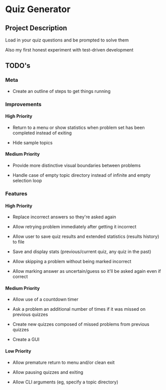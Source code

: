 # Quiz Generator


## Project Description

Load in your quiz questions and be prompted to solve them

Also my first honest experiment with test-driven development


## TODO's


### Meta

- Create an outline of steps to get things running


### Improvements

#### High Priority

- Return to a menu or show statistics when problem set has been completed instead of exiting

- Hide sample topics

#### Medium Priority

- Provide more distinctive visual boundaries between problems

- Handle case of empty topic directory instead of infinite and empty selection loop


### Features

#### High Priority

- Replace incorrect answers so they're asked again
- Allow retrying problem immediately after getting it incorrect

- Allow user to save quiz results and extended statistics (results history) to file

- Save and display stats (previous/current quiz, any quiz in the past)

- Allow skipping a problem without being marked incorrect
- Allow marking answer as uncertain/guess so it'll be asked again even if correct

#### Medium Priority

- Allow use of a countdown timer

- Ask a problem an additional number of times if it was missed on previous quizzes
- Create new quizzes composed of missed problems from previous quizzes

- Create a GUI

#### Low Priority

- Allow premature return to menu and/or clean exit
- Allow pausing quizzes and exiting

- Allow CLI arguments (eg, specify a topic directory)

